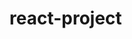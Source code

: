 # react-project
<!-- 
        //VIDEO GUIA
        //https://www.youtube.com/watch?v=pP7quzFmWBY&t=556s&ab_channel=Firebase
        //Firebase database
        //https://console.firebase.google.com/u/0/project/filessave-73b1a/database/filessave-73b1a-default-rtdb/data 

        //Page Web Resultado
        https://sieck3.github.io/CommentsPage/
        
        -->